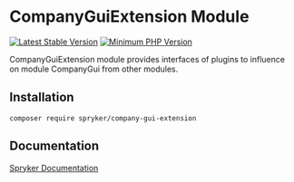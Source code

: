 # CompanyGuiExtension Module
[![Latest Stable Version](https://poser.pugx.org/spryker/company-gui-extension/v/stable.svg)](https://packagist.org/packages/spryker/company-gui-extension)
[![Minimum PHP Version](https://img.shields.io/badge/php-%3E%3D%207.4-8892BF.svg)](https://php.net/)

CompanyGuiExtension module provides interfaces of plugins to influence on module CompanyGui from other modules.

## Installation

```
composer require spryker/company-gui-extension
```

## Documentation

[Spryker Documentation](https://docs.spryker.com)
